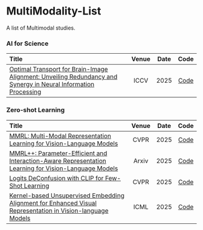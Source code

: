 # MultiModality-List

A list of Multimodal studies.

### AI for Science
|  Title  |   Venue  |   Date   |   Code   |
|:--------|:--------:|:--------:|:--------:|
| [Optimal Transport for Brain-Image Alignment: Unveiling Redundancy and Synergy in Neural Information Processing](https://arxiv.org/pdf/2503.10663)  | ICCV | 2025 | [Code](https://github.com/NKUShaw/OT-Alignment4brain-to-image) | 


### Zero-shot Learning
|  Title  |   Venue  |   Date   |   Code   |
|:--------|:--------:|:--------:|:--------:|
| [MMRL: Multi-Modal Representation Learning for Vision-Language Models](https://arxiv.org/abs/2503.08497)  | CVPR | 2025 | [Code](https://github.com/yunncheng/MMRL) | 
| [MMRL++: Parameter-Efficient and Interaction-Aware Representation Learning for Vision-Language Models](https://arxiv.org/abs/2505.10088)  | Arxiv | 2025 | [Code](https://github.com/yunncheng/MMRL) | 
| [Logits DeConfusion with CLIP for Few-Shot Learning](https://openaccess.thecvf.com/content/CVPR2025/html/Li_Logits_DeConfusion_with_CLIP_for_Few-Shot_Learning_CVPR_2025_paper.html)  | CVPR | 2025 | [Code](https://github.com/LiShuo1001/LDC) | 
| [Kernel-based Unsupervised Embedding Alignment for Enhanced Visual Representation in Vision-language Models](https://openreview.net/forum?id=0fLoGPTLo1)  | ICML | 2025 | [Code](https://github.com/peterant330/KUEA) | 
